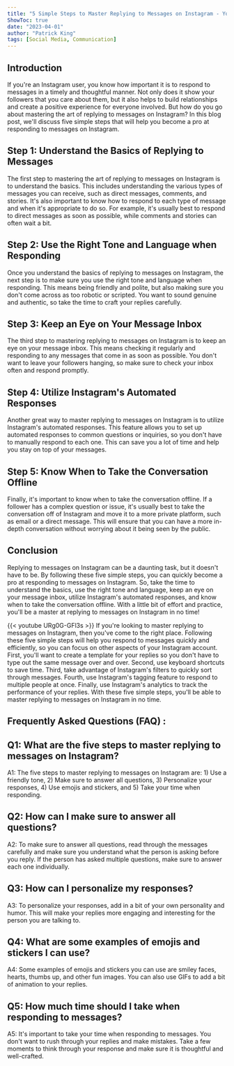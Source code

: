 ```yaml
---
title: "5 Simple Steps to Master Replying to Messages on Instagram - You Won't Believe #4!"
ShowToc: true 
date: "2023-04-01"
author: "Patrick King" 
tags: [Social Media, Communication]
---
```

## Introduction

If you're an Instagram user, you know how important it is to respond to messages in a timely and thoughtful manner. Not only does it show your followers that you care about them, but it also helps to build relationships and create a positive experience for everyone involved. But how do you go about mastering the art of replying to messages on Instagram? In this blog post, we'll discuss five simple steps that will help you become a pro at responding to messages on Instagram.

## Step 1: Understand the Basics of Replying to Messages

The first step to mastering the art of replying to messages on Instagram is to understand the basics. This includes understanding the various types of messages you can receive, such as direct messages, comments, and stories. It's also important to know how to respond to each type of message and when it's appropriate to do so. For example, it's usually best to respond to direct messages as soon as possible, while comments and stories can often wait a bit.

## Step 2: Use the Right Tone and Language when Responding

Once you understand the basics of replying to messages on Instagram, the next step is to make sure you use the right tone and language when responding. This means being friendly and polite, but also making sure you don't come across as too robotic or scripted. You want to sound genuine and authentic, so take the time to craft your replies carefully.

## Step 3: Keep an Eye on Your Message Inbox

The third step to mastering replying to messages on Instagram is to keep an eye on your message inbox. This means checking it regularly and responding to any messages that come in as soon as possible. You don't want to leave your followers hanging, so make sure to check your inbox often and respond promptly.

## Step 4: Utilize Instagram's Automated Responses

Another great way to master replying to messages on Instagram is to utilize Instagram's automated responses. This feature allows you to set up automated responses to common questions or inquiries, so you don't have to manually respond to each one. This can save you a lot of time and help you stay on top of your messages.

## Step 5: Know When to Take the Conversation Offline

Finally, it's important to know when to take the conversation offline. If a follower has a complex question or issue, it's usually best to take the conversation off of Instagram and move it to a more private platform, such as email or a direct message. This will ensure that you can have a more in-depth conversation without worrying about it being seen by the public.

## Conclusion

Replying to messages on Instagram can be a daunting task, but it doesn't have to be. By following these five simple steps, you can quickly become a pro at responding to messages on Instagram. So, take the time to understand the basics, use the right tone and language, keep an eye on your message inbox, utilize Instagram's automated responses, and know when to take the conversation offline. With a little bit of effort and practice, you'll be a master at replying to messages on Instagram in no time!

{{< youtube URg0G-GFl3s >}} 
If you're looking to master replying to messages on Instagram, then you've come to the right place. Following these five simple steps will help you respond to messages quickly and efficiently, so you can focus on other aspects of your Instagram account. First, you'll want to create a template for your replies so you don't have to type out the same message over and over. Second, use keyboard shortcuts to save time. Third, take advantage of Instagram's filters to quickly sort through messages. Fourth, use Instagram's tagging feature to respond to multiple people at once. Finally, use Instagram's analytics to track the performance of your replies. With these five simple steps, you'll be able to master replying to messages on Instagram in no time.

## Frequently Asked Questions (FAQ) :
## Q1: What are the five steps to master replying to messages on Instagram?
A1: The five steps to master replying to messages on Instagram are: 1) Use a friendly tone, 2) Make sure to answer all questions, 3) Personalize your responses, 4) Use emojis and stickers, and 5) Take your time when responding. 

## Q2: How can I make sure to answer all questions?
A2: To make sure to answer all questions, read through the messages carefully and make sure you understand what the person is asking before you reply. If the person has asked multiple questions, make sure to answer each one individually. 

## Q3: How can I personalize my responses?
A3: To personalize your responses, add in a bit of your own personality and humor. This will make your replies more engaging and interesting for the person you are talking to. 

## Q4: What are some examples of emojis and stickers I can use?
A4: Some examples of emojis and stickers you can use are smiley faces, hearts, thumbs up, and other fun images. You can also use GIFs to add a bit of animation to your replies. 

## Q5: How much time should I take when responding to messages?
A5: It's important to take your time when responding to messages. You don't want to rush through your replies and make mistakes. Take a few moments to think through your response and make sure it is thoughtful and well-crafted.


